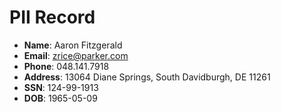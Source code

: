 # PII Record
- **Name**: Aaron Fitzgerald
- **Email**: zrice@parker.com
- **Phone**: 048.141.7918
- **Address**: 13064 Diane Springs, South Davidburgh, DE 11261
- **SSN**: 124-99-1913
- **DOB**: 1965-05-09
